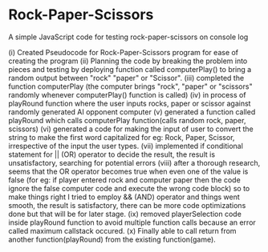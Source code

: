 # Rock-Paper-Scissors
 A simple JavaScript code for testing rock-paper-scissors on console log

(i) Created Pseudocode for Rock-Paper-Scissors program for ease of creating the program
(ii) Planning the code by breaking the problem into pieces and testing by deploying function called computerPlay() to bring a random output between "rock" "paper" or "Scissor".
(iii) completed the function computerPlay (the computer brings "rock", "paper" or "scissors" randomly whenever computerPlay() function is called) 
(iv) in process of playRound function where the user inputs rocks, paper or scissor against randomly generated AI opponent computer 
(v) generated a function called playRound which calls computerPlay function(calls random rock, paper, scissors)
(vi) generated a code for making the input of user to convert the string to make the first word capitalized for eg: Rock, Paper, Scissor, irrespective of the input the user types.
(vii) implemented if conditional statement for || (OR) operator to decide the result, the result is unsatisfactory, searching for potential errors
(viii) after a thorough research, seems that the OR operator becomes true when even one of the value is false (for eg: if player entered rock and computer paper then the code ignore the false computer code and execute the wrong code block) so to make things right I tried to employ && (AND) operator and things went smooth, the result is satisfactory, there can be more code optimizations done but that will be for later stage.
(ix) removed playerSelection code inside playRound function to avoid multiple function calls because an error called maximum callstack occured.
(x) Finally able to call return from another function(playRound) from the existing function(game).